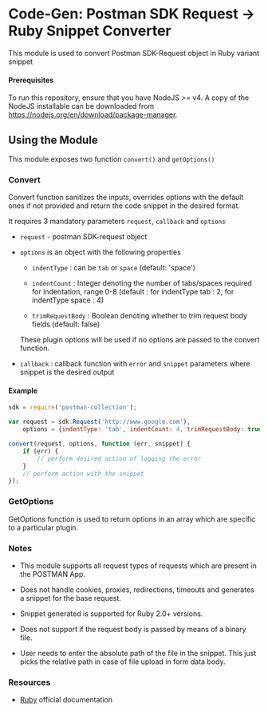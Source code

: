 # Code-Gen: Postman SDK Request -> Ruby Snippet Converter

This module is used to convert Postman SDK-Request object in Ruby variant snippet


#### Prerequisites
To run this repository, ensure that you have NodeJS >= v4. A copy of the NodeJS installable can be downloaded from https://nodejs.org/en/download/package-manager.


## Using the Module
This module exposes two function `convert()` and `getOptions()`

### Convert
 
Convert function sanitizes the inputs, overrides options with the default ones if not provided and return the code snippet in the desired format.

It requires 3 mandatory parameters `request`, `callback` and `options`

* `request` - postman SDK-request object

* `options` is an object with the following properties

    * `indentType` : can be `tab` or `space` (default: 'space')

    * `indentCount` : Integer denoting the number of tabs/spaces required for indentation, range 0-8 (default : for indentType tab : 2, for indentType space : 4)

    * `trimRequestBody` : Boolean denoting whether to trim request body fields (default: false)

    These plugin options will be used if no options are passed to the convert function.

* `callback` : callback function with `error` and `snippet` parameters where snippet is the desired output

#### Example
```javascript
sdk = require('postman-collection');

var request = sdk.Request('http://www.google.com'),
    options = {indentType: 'tab', indentCount: 4, trimRequestBody: true};

convert(request, options, function (err, snippet) {
    if (err) {
        // perform desired action of logging the error
    }
    // perform action with the snippet
});
```

### GetOptions

GetOptions function is used to return options in an array which are specific to a particular plugin.


### Notes

* This module supports all request types of requests which are present in the POSTMAN App.

* Does not handle cookies, proxies, redirections, timeouts and generates a snippet for the base request.

* Snippet generated is supported for Ruby 2.0+ versions.

* Does not support if the request body is passed by means of a binary file.

* User needs to enter the absolute path of the file in the snippet. This just picks the relative path in case of file upload in form data body.

### Resources

* [Ruby](https://www.ruby-lang.org/en/documentation/) official documentation 

